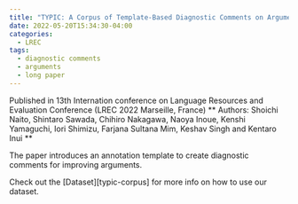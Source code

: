 ```yaml
---
title: "TYPIC: A Corpus of Template-Based Diagnostic Comments on Argumentation"
date: 2022-05-20T15:34:30-04:00
categories:
  - LREC
tags:
  - diagnostic comments
  - arguments
  - long paper
---
```


Published in 13th Internation conference on Language Resources and Evaluation Conference (LREC 2022 Marseille, France)
** Authors: Shoichi Naito, Shintaro Sawada, Chihiro Nakagawa, Naoya Inoue, Kenshi Yamaguchi, Iori Shimizu, Farjana Sultana Mim, Keshav Singh and Kentaro Inui **

The paper introduces an annotation template to create diagnostic comments for improving arguments. 

Check out the [Dataset][typic-corpus] for more info on how to use our dataset.

[irac-data]: https://github.com/cl-tohoku/xx